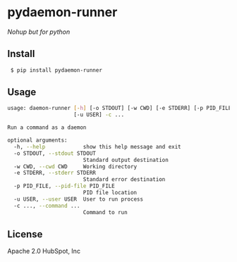 # pydaemon-runner

*Nohup but for python*

## Install

```bash
 $ pip install pydaemon-runner
```

## Usage

```bash
usage: daemon-runner [-h] [-o STDOUT] [-w CWD] [-e STDERR] [-p PID_FILE]
                     [-u USER] -c ...

Run a command as a daemon

optional arguments:
  -h, --help            show this help message and exit
  -o STDOUT, --stdout STDOUT
                        Standard output destination
  -w CWD, --cwd CWD     Working directory
  -e STDERR, --stderr STDERR
                        Standard error destination
  -p PID_FILE, --pid-file PID_FILE
                        PID file location
  -u USER, --user USER  User to run process
  -c ..., --command ...
                        Command to run
```

## License

Apache 2.0 HubSpot, Inc
